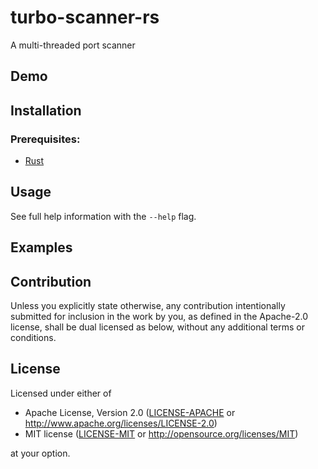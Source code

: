 # turbo-scanner-rs

A multi-threaded port scanner


## Demo


## Installation

### Prerequisites:

- [Rust](https://rustup.rs/)


## Usage


See full help information with the `--help` flag.

## Examples



## Contribution

Unless you explicitly state otherwise, any contribution intentionally submitted
for inclusion in the work by you, as defined in the Apache-2.0 license, shall be
dual licensed as below, without any additional terms or conditions.

## License

Licensed under either of

- Apache License, Version 2.0
   ([LICENSE-APACHE](LICENSE-APACHE) or <http://www.apache.org/licenses/LICENSE-2.0>)
- MIT license
   ([LICENSE-MIT](LICENSE-MIT) or <http://opensource.org/licenses/MIT>)

at your option.

